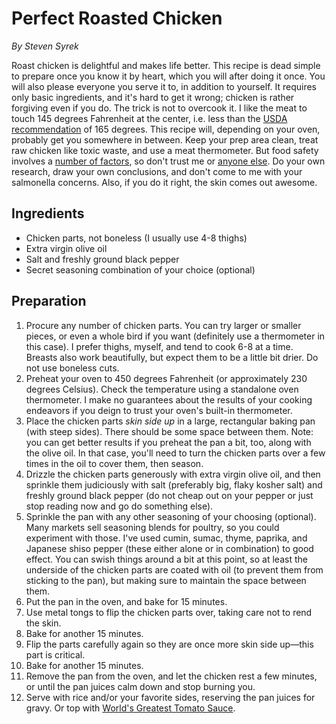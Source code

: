 # Perfect Roasted Chicken

_By Steven Syrek_

Roast chicken is delightful and makes life better. This recipe is dead simple to prepare once you know it by heart, which you will after doing it once. You will also please everyone you serve it to, in addition to yourself. It requires only basic ingredients, and it's hard to get it wrong; chicken is rather forgiving even if you do. The trick is not to overcook it. I like the meat to touch 145 degrees Fahrenheit at the center, i.e. less than the [USDA recommendation](https://www.foodsafety.gov/keep/charts/meatchart.html) of 165 degrees. This recipe will, depending on your oven, probably get you somewhere in between. Keep your prep area clean, treat raw chicken like toxic waste, and use a meat thermometer. But food safety involves a [number of factors](http://blog2.thermoworks.com/2016/04/thermal-tips-simple-roasted-chicken/), so don't trust me or [anyone else](http://www.barfblog.com/2017/03/cookbooks-give-readers-mostly-bad-advice-on-food-safety/). Do your own research, draw your own conclusions, and don't come to me with your salmonella concerns. Also, if you do it right, the skin comes out awesome.

## Ingredients

- Chicken parts, not boneless (I usually use 4-8 thighs)
- Extra virgin olive oil
- Salt and freshly ground black pepper
- Secret seasoning combination of your choice (optional)

## Preparation

1. Procure any number of chicken parts. You can try larger or smaller pieces, or even a whole bird if you want (definitely use a thermometer in this case). I prefer thighs, myself, and tend to cook 6-8 at a time. Breasts also work beautifully, but expect them to be a little bit drier. Do not use boneless cuts.
2. Preheat your oven to 450 degrees Fahrenheit (or approximately 230 degrees Celsius). Check the temperature using a standalone oven thermometer. I make no guarantees about the results of your cooking endeavors if you deign to trust your oven's built-in thermometer.
3. Place the chicken parts _skin side up_ in a large, rectangular baking pan (with steep sides). There should be some space between them. Note: you can get better results if you preheat the pan a bit, too, along with the olive oil. In that case, you'll need to turn the chicken parts over a few times in the oil to cover them, then season.
4. Drizzle the chicken parts generously with extra virgin olive oil, and then sprinkle them judiciously with salt (preferably big, flaky kosher salt) and freshly ground black pepper (do not cheap out on your pepper or just stop reading now and go do something else).
5. Sprinkle the pan with any other seasoning of your choosing (optional). Many markets sell seasoning blends for poultry, so you could experiment with those. I've used cumin, sumac, thyme, paprika, and Japanese shiso pepper (these either alone or in combination) to good effect. You can swish things around a bit at this point, so at least the underside of the chicken parts are coated with oil (to prevent them from sticking to the pan), but making sure to maintain the space between them.
6. Put the pan in the oven, and bake for 15 minutes.
7. Use metal tongs to flip the chicken parts over, taking care not to rend the skin.
8. Bake for another 15 minutes.
9. Flip the parts carefully again so they are once more skin side up—this part is critical.
10. Bake for another 15 minutes.
11. Remove the pan from the oven, and let the chicken rest a few minutes, or until the pan juices calm down and stop burning you.
12. Serve with rice and/or your favorite sides, reserving the pan juices for gravy. Or top with [World's Greatest Tomato Sauce](worlds-greatest-tomato-sauce.md).
